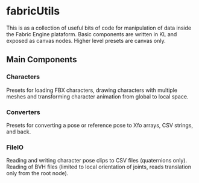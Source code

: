 # fabricUtils
This is as a collection of useful bits of code for manipulation of data inside the Fabric Engine plataform. Basic components are written in KL and exposed as canvas nodes. Higher level presets are canvas only.

## Main Components
### Characters
Presets for loading FBX characters, drawing characters with multiple meshes and transforming character animation from  global to local space.

### Converters
Presets for converting a pose or reference pose to Xfo arrays, CSV strings, and back.

### FileIO
Reading and writing character pose clips to CSV files (quaternions only). Reading of BVH files (limited to local orientation of joints, reads translation only from the root node).